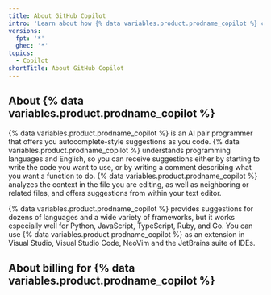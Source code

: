 ```yaml
---
title: About GitHub Copilot
intro: 'Learn about how {% data variables.product.prodname_copilot %} can help you work by offering autocomplete-style suggestions as you code.'
versions:
  fpt: '*'
  ghec: '*'
topics:
  - Copilot
shortTitle: About GitHub Copilot
---
```


## About {% data variables.product.prodname_copilot %}

{% data variables.product.prodname_copilot %} is an AI pair programmer that offers you autocomplete-style suggestions as you code. {% data variables.product.prodname_copilot %} understands programming languages and English, so you can receive suggestions either by starting to write the code you want to use, or by writing a comment describing what you want a function to do. {% data variables.product.prodname_copilot %} analyzes the context in the file you are editing, as well as neighboring or related files, and offers suggestions from within your text editor.

{% data variables.product.prodname_copilot %} provides suggestions for dozens of languages and a wide variety of frameworks, but it works especially well for Python, JavaScript, TypeScript, Ruby, and Go. You can use {% data variables.product.prodname_copilot %} as an extension in Visual Studio, Visual Studio Code, NeoVim and the JetBrains suite of IDEs.

## About billing for {% data variables.product.prodname_copilot %}